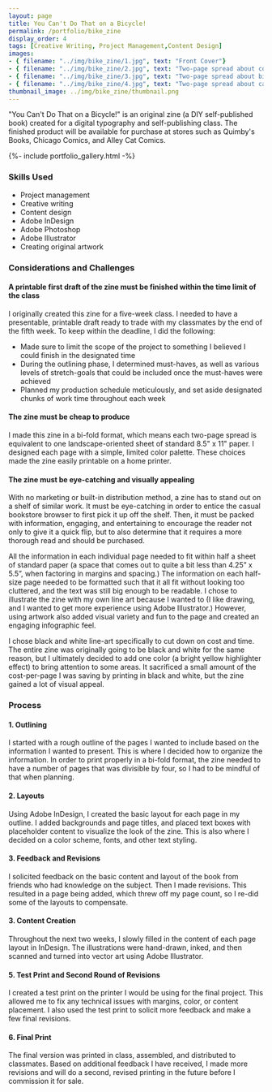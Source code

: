 ```yaml
---
layout: page
title: You Can't Do That on a Bicycle!
permalink: /portfolio/bike_zine
display_order: 4
tags: [Creative Writing, Project Management,Content Design]
images:
- { filename: "../img/bike_zine/1.jpg", text: "Front Cover"}
- { filename: "../img/bike_zine/2.jpg", text: "Two-page spread about cold-weather biking"}
- { filename: "../img/bike_zine/3.jpg", text: "Two-page spread about biking in the rain or snow"}
- { filename: "../img/bike_zine/4.jpg", text: "Two-page spread about carrying cargo"}
thumbnail_image: ../img/bike_zine/thumbnail.png
---
```


<div class="content" markdown=1>

"You Can't Do That on a Bicycle!" is an original zine (a DIY self-published book) created for a digital typography and self-publishing class. The finished product will be available for purchase at stores such as Quimby's Books, Chicago Comics, and Alley Cat Comics.

</div>

{%- include portfolio_gallery.html -%}

<div class ="content" markdown=1>

### Skills Used
* Project management
* Creative writing
* Content design
* Adobe InDesign
* Adobe Photoshop
* Adobe Illustrator
* Creating original artwork

### Considerations and Challenges

#### A printable first draft of the zine must be finished within the time limit of the class
I originally created this zine for a five-week class. I needed to have a presentable, printable draft ready to trade with my classmates by the end of the fifth week. To keep within the deadline, I did the following:
* Made sure to limit the scope of the project to something I believed I could finish in the designated time
* During the outlining phase, I determined must-haves, as well as various levels of stretch-goals that could be included once the must-haves were achieved
* Planned my production schedule meticulously, and set aside designated chunks of work time throughout each week

#### The zine must be cheap to produce
I made this zine in a bi-fold format, which means each two-page spread is equivalent to one landscape-oriented sheet of standard 8.5" x 11" paper. I designed each page with a simple, limited color palette. These choices made the zine easily printable on a home printer.

#### The zine must be eye-catching and visually appealing
With no marketing or built-in distribution method, a zine has to stand out on a shelf of similar work. It must be eye-catching in order to entice the casual bookstore browser to first pick it up off the shelf. Then, it must be packed with information, engaging, and entertaining to encourage the reader not only to give it a quick flip, but to also determine that it requires a more thorough read and should be purchased.

All the information in each individual page needed to fit within half a sheet of standard paper (a space that comes out to quite a bit less than 4.25” x 5.5”, when factoring in margins and spacing.) The information on each half-size page needed to be formatted such that it all fit without looking too cluttered, and the text was still big enough to be readable. I chose to illustrate the zine with my own line art because I wanted to (I like drawing, and I wanted to get more experience using Adobe Illustrator.) However, using artwork also added visual variety and fun to the page and created an engaging infographic feel.

I chose black and white line-art specifically to cut down on cost and time. The entire zine was originally going to be black and white for the same reason, but I ultimately decided to add one color (a bright yellow highlighter effect) to bring attention to some areas. It sacrificed a small amount of the cost-per-page I was saving by printing in black and white, but the zine gained a lot of visual appeal.

### Process
#### 1. Outlining
I started with a rough outline of the pages I wanted to include based on the information I wanted to present. This is where I decided how to organize the information. In order to print properly in a bi-fold format, the zine needed to have a number of pages that was divisible by four, so I had to be mindful of that when planning.
#### 2. Layouts
Using Adobe InDesign, I created the basic layout for each page in my outline. I added backgrounds and page titles, and placed text boxes with placeholder content to visualize the look of the zine. This is also where I decided on a color scheme, fonts, and other text styling.
#### 3. Feedback and Revisions
I solicited feedback on the basic content and layout of the book from friends who had knowledge on the subject. Then I made revisions. This resulted in a page being added, which threw off my page count, so I re-did some of the layouts to compensate.
#### 3. Content Creation
Throughout the next two weeks, I slowly filled in the content of each page layout in InDesign. The illustrations were hand-drawn, inked, and then scanned and turned into vector art using Adobe Illustrator.
#### 5. Test Print and Second Round of Revisions
I created a test print on the printer I would be using for the final project. This allowed me to fix any technical issues with margins, color, or content placement. I also used the test print to solicit more feedback and make a few final revisions.
#### 6. Final Print
The final version was printed in class, assembled, and distributed to classmates. Based on additional feedback I have received, I made more revisions and will do a second, revised printing in the future before I commission it for sale.

</div>